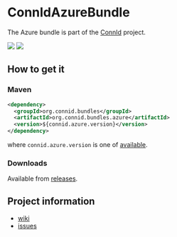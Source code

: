 ConnIdAzureBundle
==============

The Azure bundle is part of the [ConnId](http://connid.tirasa.net) project.

<a href="https://travis-ci.org/Tirasa/ConnIdAzureBundle"><img src="https://api.travis-ci.org/Tirasa/ConnIdAzureBundle.png"/></a>
<a href="https://maven-badges.herokuapp.com/maven-central/net.tirasa.connid.bundles/net.tirasa.connid.bundles.azure">
  <img src="https://maven-badges.herokuapp.com/maven-central/net.tirasa.connid.bundles/net.tirasa.connid.bundles.azure/badge.svg"/>
</a>

## How to get it

### Maven

```XML
<dependency>
  <groupId>org.connid.bundles</groupId>
  <artifactId>org.connid.bundles.azure</artifactId>
  <version>${connid.azure.version}</version>
</dependency>
```

where `connid.azure.version` is one of [available](http://repo1.maven.org/maven2/net/tirasa/connid/bundles/net.tirasa.connid.bundles.azure/).

### Downloads

Available from [releases](https://github.com/Tirasa/ConnIdAzureBundle/releases).

## Project information

 * [wiki](https://connid.atlassian.net/wiki/display/BASE/Azure)
 * [issues](https://connid.atlassian.net/browse/AZURE)
